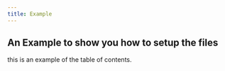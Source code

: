 ```yaml
---
title: Example
---
```


## An Example to show you how to setup the files

this is an example of the table of contents.
